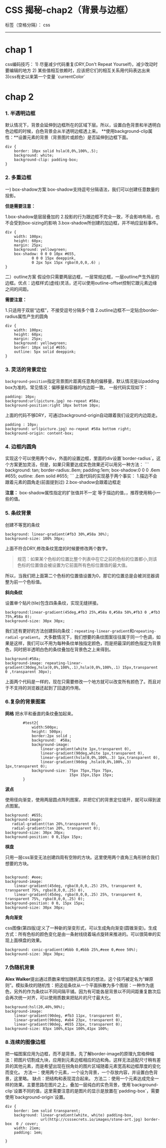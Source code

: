 ﻿# CSS 揭秘-chap2（背景与边框）

标签（空格分隔）： css

---

<h1>chap 1</h1>
css编码技巧：
1) 尽量减少代码重复(DRY,Don't Repeat Yourself)，减少改动时要编辑的地方
2) 某些值相互依赖时，应该把它们的相互关系用代码表达出来
3)css有史以来第一个变量 `currentColor`

<h1>chap 2</h1>

<h3>1. 半透明边框</h3>
默认情况下，背景会延伸到边框所在的区域下层。所以，设置白色背景和半透明白色边框的时候，白色背景会从半透明边框透上来。
**使用background-clip属性：**设置元素的背景（背景图片或颜色）是否延伸到边框下面。

```
div {
    border: 10px solid hsla(0,0%,100%,.5);
    background: white;
    background-clip: padding-box;
}
```

<h3>2. 多重边框</h3>

一) box-shadow方案
box-shadow支持逗号分隔语法，我们可以创建任意数量的投影。

**但是需要注意：**

1.box-shadow是层层叠加的
2.投影的行为跟边框不完全一致，不会影响布局，也不会受到box-sizing的影响
3.box-shadow所创建的加边框，并不响应鼠标事件。
```
div {
	width: 100px;
	height: 60px;
	margin: 25px;
	background: yellowgreen;
	box-shadow: 0 0 0 10px #655,
            0 0 0 15px deeppink,
            0 2px 5px 15px rgba(0,0,0,.6) ;
}
```
二）outline方案
假设你只需要两层边框，一层常规边框，一层outline产生外层的边框。优点：边框样式(虚线)灵活，还可以使用outline-offset控制它跟元素边缘之间的间距。

**需要注意：**

1.只适用于双层“边框”，不接受逗号分隔多个值
2.outline边框不一定贴合border-radius属性产生的圆角

```
div {
	width: 100px;
	height: 60px;
	margin: 25px;
	background: yellowgreen;
	border: 10px solid #655;
	outline: 5px solid deeppink;
}
```

<h3>3. 灵活的背景定位</h3>

`background-position`指定背景图片距离任意角的偏移量，默认情况是以padding box为准的。常见情况：偏移量和容器的内边距一致。
一般代码实现如下：

```
padding: 10px;
background:url(picture.jpg) no-repeat #58a;
background-position:right 10px bottom 10px;
```
上面的代码不够DRY，可通过background-origin自动跟着我们设定的内边距走。

```
padding : 10px;
background: url(picture.jpg) no-repeat #58a bottom right;
background-origin: content-box;
```

<h3>4. 边框内圆角</h3>
实现这个可以使用两个div，外面的设置边框，里面的div设置`border-radius`。这个方案更加灵活，但是，如果只需要达成实色效果还可以用另一种方法：
```
background: tan;
border-radius:.8em;
padding:1em;
box-shadow:0 0 0 .6em #655;
outline: .6em solid #655;
```
上面代码的实现基于两个事实：
1.描边不会跟着元素的圆角走(前面提到过)
2.box-shadow会跟着边框走

**注意：** box-shadow属性指定的扩张值并不一定 等于描边的值，，推荐使用稍小一些的值。
<h3>5. 条纹背景</h3>
创建不等宽的条纹

```
background: linear-gradient(#fb3 30%,#58a 30%);
background-size: 100% 30px;
```
上面不符合DRY,修改条纹宽度的时候要修改两个数字。
>规范：如果某个色标的位置比整个列表中在它之前的色标的位置都小,则该色标的位置值会被设置为它前面所有色标位置值的最大值。

所以，当我们把上面第二个色标的位置值设置为0，那它的位置总是会被浏览器调整为前一个色标值。

**斜向条纹**

设置单个贴片(tile)包含四条条纹，实现无缝拼接。

```
background:linear-gradient(45deg,#fb3 25%,#58a 0,#58a 50%,#fb3 0 ,#fb3 75%,#58a 0);
background-size: 30px 30px;
```

我们还有更好的方法创建斜向条纹：`repeating-linear-gradient`和`repeating-radial-gradient`。
大多数情况下，我们想要的条纹图案往往属于同一个色调，如果是这样，我们可以不用为每种条纹单独指定颜色，而是把最深的颜色指定为背景色，同时把半透明白色的条纹叠加在背景色之上来得到。

```
background:#58a;
background-image: repeating-linear-gradient(30deg,hsla(0,0%,100%,.1),hsla(0,0%,100%,.1) 15px,transparent 0 ,transparent 30px);
```

上面两个代码是一样的，现在只需要修改一个地方就可以改变所有颜色了。而且对于不支持的浏览器还起到了回退的作用。
<h3>6.复杂的背景图案</h3>

**网格**
把水平和垂直的条纹叠加起来。

```
        #test2{
        	width:500px;
        	height: 500px;
        	border:2px solid ;
        	background:  #58a;
        	background-image: 
        	    linear-gradient(white 1px,transparent 0),
        	    linear-gradient(90deg,white 1px,transparent 0),
        	    linear-gradient(hsla(0,0%,100%,.3) 1px,transparent 0),
        	    linear-gradient(90deg ,hsla(0,0%,100%,.3) 1px,transparent 0);
        	background-size: 75px 75px,75px 75px,
        	                 15px 15px,15px 15px;
        }
```

**波点**

使用径向渐变，使用两层圆点阵列图案，并把它们的背景定位错开，就可以得到波点图案。
```
background: #655;
background-image: 
   radial-gradient(tan 20%,transparent 0),
   radial-gradient(tan 20%, transparent 0);
background-size: 30px 30px;
background-position: 0 0,15px 15px;
```
**棋盘**

只用一层css渐变无法创建四周有空隙的方块。这里使用两个直角三角形拼合我们想要的方块。
```

background: #eee;
background-image: 
	linear-gradient(45deg, rgba(0,0,0,.25) 25%, transparent 0, transparent 75%, rgba(0,0,0,.25) 0),
	linear-gradient(45deg, rgba(0,0,0,.25) 25%, transparent 0, transparent 75%, rgba(0,0,0,.25) 0);
background-position: 0 0, 15px 15px;
background-size: 30px 30px;
```

**角向渐变**

css图像(第四版)定义了一种新的渐变形式，可以生成角向渐变(圆锥渐变)。生成方式：所有色标的颜色变化是由一条射线绕着端点旋转来推进的。可以很简单的实现上面棋盘的效果。

```
background: conic-gradient(#bbb 0,#bbb 25%,#eee 0,#eee 50%);
background-size: 30px 30px;
```

<h3>7.伪随机背景</h3>

**Alex Walker**提出通过质数来增加随机真实性的想法，这个技巧被定名为“蝉原则”。模拟条纹的随机性：把这组条纹从一个平面拆散为多个图层：一种作为底色，另外的作为条纹以不同间隔平铺。因为有可能各层背景以不同间距重复数次后会再次统一对齐，可以使用质数来把贴片的尺寸最大化。

```
background:hsl(20,40%,90%);
background-image:
   	linear-gradient(90deg, #fb3 11px, transparent 0),
	linear-gradient(90deg, #ab4 23px, transparent 0),
	linear-gradient(90deg, #655 23px, transparent 0);
background-size: 83px 100%,61px 100%,41px 100%;
```

<h3>8.连续的图像边框</h3>
把一幅图案应用为边框，而不是背景。先了解border-image的原理九宫格伸缩法：把图片切割成九块，应用到元素边框相应的边和角。这样无法适配尺寸稍有差异的其他元素，而是希望出现在拐角处的图片区域随着元素宽高和边框厚度的变化而变化。
方法一：使用两个元素，一个设为背景，一个存放内容，并设置白色背景，这里略。
缺点：把结构和表现混合起来。
方法二：使用一个元素达成完全一样的效果。主要思路在图片之上，叠加一层纯白的实色背景，使用`background-clip`设置不同的值，这里需要注意的是图片的显示是放置在`padding-box`，需要使用`background-origin`设置。

```
div {
	border: 1em solid transparent;
	background: linear-gradient(white, white) padding-box,
	            url(http://csssecrets.io/images/stone-art.jpg) border-box  0 / cover;
	width: 21em;
	padding: 1em;

}
```

